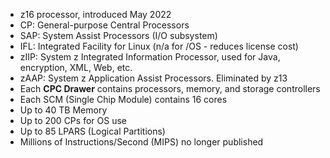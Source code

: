 - z16 processor, introduced May 2022
- CP: General-purpose Central Processors
- SAP: System Assist Processors (I/O subsystem)
- IFL: Integrated Facility for Linux (n/a for /OS - reduces license cost)
- zIIP: System z Integrated Information Processor, used for Java, encryption, XML, Web, etc.
- zAAP: System z Application Assist Processors. Eliminated by z13
- Each **CPC Drawer** contains processors, memory, and storage controllers
- Each SCM (Single Chip Module) contains 16 cores
- Up to 40 TB Memory
- Up to 200 CPs for OS use
- Up to 85 LPARS (Logical Partitions)
- Millions of Instructions/Second (MIPS) no longer published